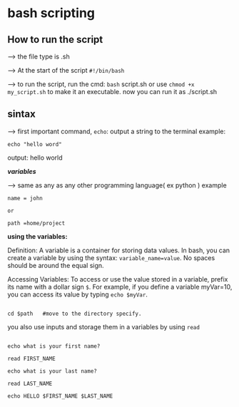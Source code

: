 # bash scripting

## How to run the script 

--> the file type is .sh

--> At the start of the script `#!/bin/bash`

--> to run the script, run the cmd: `bash` script.sh or use `chmod +x my_script.sh` to make it an executable. now you can run it as ./script.sh

## sintax

--> first important command, `echo`: output a string to the terminal example:

``` echo "hello word" ```

output: hello world

***variables***

--> same as any as any other programming language( ex python )
example 

```
name = john 

or 

path =home/project 

``` 

**using the variables:**



Definition: A variable is a container for storing data values. In bash, you can 
create a variable by using the syntax: `variable_name=value`. No spaces should be 
around the equal sign.

Accessing Variables: To access or use the value stored in a variable,
prefix its name with a dollar sign `$`. For example, if you define a variable 
myVar=10, you can access its value by typing `echo $myVar`.


```

cd $path   #move to the directory specify. 
```
you also use inputs and storage them in a variables by using `read`


```

echo what is your first name?

read FIRST_NAME 

echo what is your last name?

read LAST_NAME 

echo HELLO $FIRST_NAME $LAST_NAME

```

